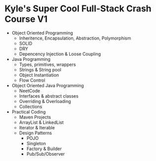 # Kyle's Super Cool Full-Stack Crash Course V1


 - Object Oriented Programming
   - Inheritence, Encapsulation, Abstraction, Polymorphism
   - SOLID
   - DRY
   - Depencency Injection & Loose Coupling
 - Java Programming
   - Types, primitives, wrappers
   - Strings & String pool
   - Object Instantiation
   - Flow Control
 - Object Oriented Java Programming
   - NeetCode
   - Interfaces & abstract classes
   - Overriding & Overloading
   - Collections
 - Practical Coding
   - Maven Projects
   - ArrayList & LinkedList
   - Iterator & Iterable
   - Design Patterns
     - POJO
     - Singleton
     - Factory & Builder
     - Pub/Sub/Observer
